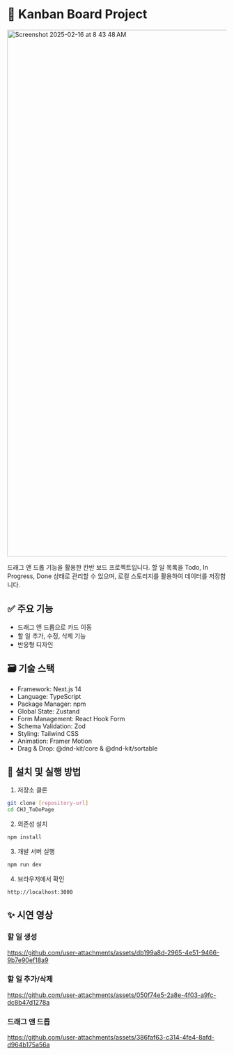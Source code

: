 # 🧭 Kanban Board Project
<img width="1207" alt="Screenshot 2025-02-16 at 8 43 48 AM" src="https://github.com/user-attachments/assets/9de6ae21-46a8-45fd-bce3-7380e9670772" />

드래그 앤 드롭 기능을 활용한 칸반 보드 프로젝트입니다. 할 일 목록을 Todo, In Progress, Done 상태로 관리할 수 있으며, 로컬 스토리지를 활용하여 데이터를 저장합니다.

## ✅ 주요 기능

- 드래그 앤 드롭으로 카드 이동
- 할 일 추가, 수정, 삭제 기능
- 반응형 디자인

## 🗃️ 기술 스택

- Framework: Next.js 14
- Language: TypeScript
- Package Manager: npm
- Global State: Zustand
- Form Management: React Hook Form
- Schema Validation: Zod
- Styling: Tailwind CSS
- Animation: Framer Motion
- Drag & Drop: @dnd-kit/core & @dnd-kit/sortable

## 🎉 설치 및 실행 방법

1. 저장소 클론

```bash
git clone [repository-url]
cd CHJ_ToDoPage
```

2. 의존성 설치

```bash
npm install
```

3. 개발 서버 실행

```bash
npm run dev
```

4. 브라우저에서 확인

```
http://localhost:3000
```

## ✨ 시연 영상

### 할 일 생성
https://github.com/user-attachments/assets/db199a8d-2965-4e51-9466-9b7e90ef18a9

### 할 일 추가/삭제
https://github.com/user-attachments/assets/050f74e5-2a8e-4f03-a9fc-dc8b47d1278a

### 드래그 앤 드롭
https://github.com/user-attachments/assets/386faf63-c314-4fe4-8afd-d964b175a56a


